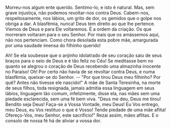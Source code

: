 
Morreu-nos algum ente querido. Sentimo-lo, e isto é natural. Mas, sem grave injustiça, não podemos revoltar-nos contra Deus. Cabem-nos, respeitosamente, nos lábios, um grito de dor, os gemidos que o golpe nos obriga a dar. A blasfêmia, nunca! Deus tem direito ao que lhe pertence. Viemos de Deus e para Ele voltaremos. É a ordem da criação. Os que morreram voltaram para o seu Senhor. Por mais que os amássemos aqui, não nos pertenciam. Como chora desolada esta pobre mãe, amargurada por uma saudade imensa do filhinho querido!

Ah! Se ela soubesse que o anjinho idolatrado de seu coração saiu de seus braços para o seio de Deus e é tão feliz no Céu! Se meditasse bem no quanto se alegrou o coração de Deus recebendo uma almazinha inocente no Paraíso! Oh! Por certo não havia de se revoltar contra Deus, e numa blasfêmia, queixar-se do Senhor. -- "Por que tirou Deus meu filhinho? Por quê? Antes não tivesse ele nascido!" A mãe de Santa Teresinha, na morte de seus filhos, toda resignada, jamais admitia essa linguagem em seus lábios, linguagem tão comum, infelizmente, disse ela, nas mães sem uma piedade esclarecida, sem uma fé bem viva. "Deus me deu, Deus me tirou! Bendito seja Deus! Faça-se a Vossa Vontade, meu Deus! Eu Vos entrego, meu Deus, eu Vos restituo o que é Vosso! Tende piedade de uma mãe aflita! Ofereço-Vos, meu Senhor, este sacrifício!" Rezai assim, mães aflitas. E o consolo de nossa fé há de aliviar a vossa dor.

